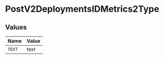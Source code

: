 # PostV2DeploymentsIDMetrics2Type


## Values

| Name   | Value  |
| ------ | ------ |
| `TEXT` | text   |